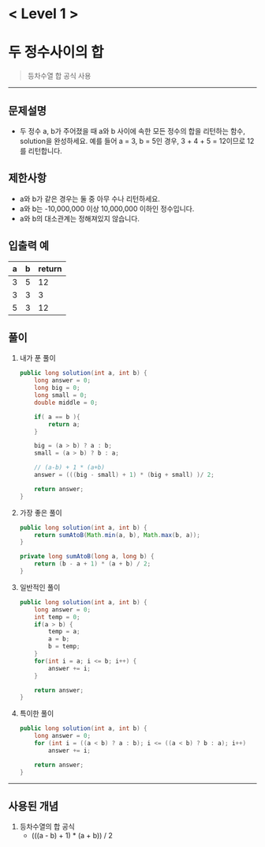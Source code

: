 

# < Level 1 > 

# 두 정수사이의 합 

> 등차수열 합 공식 사용 

---

## 문제설명 

- 두 정수 a, b가 주어졌을 때 a와 b 사이에 속한 모든 정수의 합을 리턴하는 함수, solution을 완성하세요.
  예를 들어 a = 3, b = 5인 경우, 3 + 4 + 5 = 12이므로 12를 리턴합니다.


## 제한사항 

- a와 b가 같은 경우는 둘 중 아무 수나 리턴하세요.
- a와 b는 -10,000,000 이상 10,000,000 이하인 정수입니다.
- a와 b의 대소관계는 정해져있지 않습니다.

## 입출력 예

| a    | b    | return |
| ---- | ---- | ------ |
| 3    | 5    | 12     |
| 3    | 3    | 3      |
| 5    | 3    | 12     |

## 풀이 

1. 내가 푼 풀이 

   ```java
   public long solution(int a, int b) {
       long answer = 0;
       long big = 0;
       long small = 0;
       double middle = 0;
   
       if( a == b ){
           return a;
       }
   
       big = (a > b) ? a : b;
       small = (a > b) ? b : a;
   
       // (a-b) + 1 * (a+b)
       answer = (((big - small) + 1) * (big + small) )/ 2;
   
       return answer;
   }
   ```

2. 가장 좋은 풀이 

   ```java
   public long solution(int a, int b) {
       return sumAtoB(Math.min(a, b), Math.max(b, a));
   }
   
   private long sumAtoB(long a, long b) {
       return (b - a + 1) * (a + b) / 2;
   }
   ```

3. 일반적인 풀이 

   ```java
   public long solution(int a, int b) {
       long answer = 0;
       int temp = 0;
       if(a > b) {
           temp = a;
           a = b;
           b = temp;
       }
       for(int i = a; i <= b; i++) {
           answer += i;
       }
   
       return answer;
   }
   ```

4. 특이한 풀이 

   ```java
   public long solution(int a, int b) {
       long answer = 0;
       for (int i = ((a < b) ? a : b); i <= ((a < b) ? b : a); i++) 
           answer += i;
   
       return answer;
   }
   ```

   


---

## 사용된 개념

1. 등차수열의 합 공식 
   - (((a - b) + 1) * (a + b)) / 2

